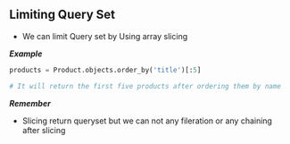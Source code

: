 ## Limiting Query Set

- We can limit Query set by Using array slicing

___Example___

```python
products = Product.objects.order_by('title')[:5]

# It will return the first five products after ordering them by name
```

___Remember___

- Slicing return queryset but we can not any fileration or any chaining after  slicing


